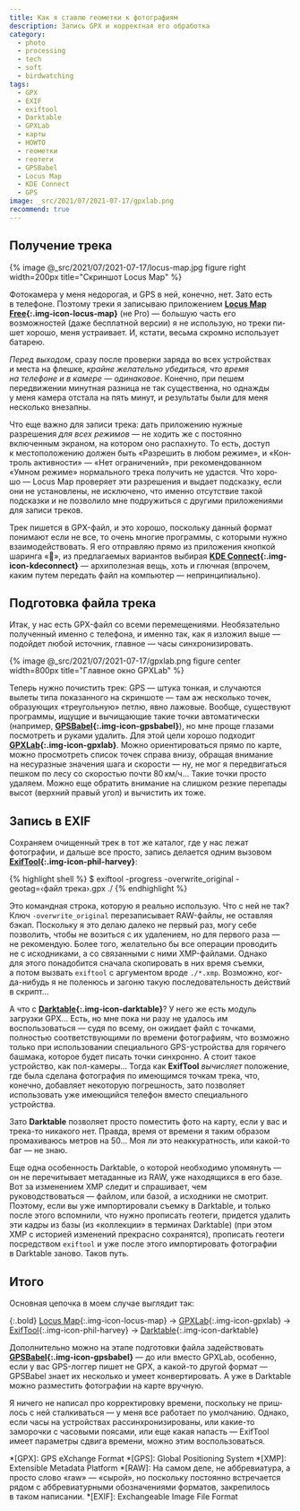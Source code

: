 ```yaml
---
title: Как я ставлю геометки к фотографиям
description: Запись GPX и корректная его обработка
category:
  - photo
  - processing
  - tech
  - soft
  - birdwatching
tags:
  - GPX
  - EXIF
  - exiftool
  - Darktable
  - GPXLab
  - карты
  - HOWTO
  - геометки
  - геотеги
  - GPSBabel
  - Locus Map
  - KDE Connect
  - GPS
image: _src/2021/07/2021-07-17/gpxlab.png
recommend: true
---
```

## Получение трека

{% image @_src/2021/07/2021-07-17/locus-map.jpg figure right width=200px title="Скриншот Locus Map" %}

Фотокамера у меня недорогая, и GPS в ней, конечно, нет. Зато есть в телефоне. Поэтому треки я записываю приложением
**[Locus<span> Map Free</span>][locus]{:.img-icon-locus-map}** (не Pro) — большую часть его возможностей (даже бесплатной
версии) я не использую, но треки пи­шет хорошо, меня устраивает. И, кста­ти, весьма скромно использует батарею.

*Перед выходом*, сразу после проверки заряда во всех устройствах и места на флешке, *крайне желательно убедиться, что время
на телефоне и в ка­ме­ре — одинаковое*. Конечно, при пешем передвижении минутная разница не так существенна, но однажды у меня
камера отстала на пять минут, и результаты были для меня несколько внезапны.

Что еще важно для записи трека: дать приложению нужные разрешения *для всех режимов* — не хо­дить же с постоянно включенным
экраном, на котором оно распахнуто. То есть, доступ к мес­то­по­ло­же­нию должен быть «Разрешить в лю­бом режиме», и «Кон­т­роль
активности» — «Нет ограничений», при ре­ко­мен­до­ван­ном «Умном режиме» нормального трека получить не удас­т­ся. Что хо­ро­шо —
Locus Map проверяет эти разрешения и выдает подсказку, если они не ус­та­нов­ле­ны, не ис­клю­че­но, что именно отсутствие такой
подсказки и не позволило мне подружиться с другими приложениями для записи треков.

Трек пишется в GPX-файл, и это хорошо, поскольку данный формат понимают если не все, то очень многие программы, с ко­то­ры­ми
нужно взаимодействовать. Я его отправляю прямо из при­ло­же­ния кнопкой шаринга «<span class="fas">&#xf1e0;</span>»,
из предлагаемых вариантов выбирая **[KDE<span> Con­nect</span>][konnect]{:.img-icon-kdeconnect}** — архиполезная вещь, хоть
и глюч­ная (впрочем, каким путем передать файл на компьютер — непринципиально).

<!--more-->

## Подготовка файла трека

Итак, у нас есть GPX-файл со все­ми перемещениями. Необязательно полученный именно с телефона, и имен­но так, как я изложил
выше — подойдет любой источник, глав­ное — часы синхронизировать.

{% image @_src/2021/07/2021-07-17/gpxlab.png figure center width=800px title="Главное окно GPXLab" %}

Теперь нужно почистить трек: GPS — штука тонкая, и слу­ча­ют­ся вылеты типа показанного на скрин­шо­те — там аж несколько точек,
образующих «треугольную» петлю, явно лажовые. Вообще, существуют программы, ищущие и вы­чи­ща­ю­щие такие точки автоматически
(например, **[GPSBabel][babel]{:.img-icon-gpsbabel}**),
но мне проще глазами посмотреть и руками удалить. Для этой цели хорошо подходит **[GPXLab][lab]{:.img-icon-gpxlab}**.
Можно ориентироваться прямо по карте, можно просмотреть список точек справа внизу, обращая внимание на не­су­раз­ные значения шага
и ско­рос­ти — ну, не мог я передвигаться пешком по ле­су со ско­рос­тью почти 80 км/ч... Такие точки просто удаляем. Можно еще
обратить внимание на слиш­ком резкие перепады высот (верхний правый угол) и вычистить их тоже.

## Запись в EXIF

Сохраняем очищенный трек в тот же каталог, где у нас лежат фотографии, и даль­ше все просто, запись делается одним вызовом
**[ExifTool][exiftool]{:.img-icon-phil-harvey}**:

{% highlight shell %}
$ exiftool -progress -overwrite_original -geotag=‹файл трека›.gpx ./
{% endhighlight %}

Это командная строка, которую я реально использую. Что с ней не так? Ключ `-overwrite_original` перезаписывает RAW-фай­лы,
не оставляя бэкап. Поскольку я это делаю далеко не первый раз, могу себе позволить, чтобы не возиться с их удалением, но
для первого раза — не рекомендую. Более того, же­ла­тель­но бы все операции проводить не с исходниками, а со свя­зан­ны­ми с ни­ми
XMP-файлами. Однако для этого понадобится сначала скопировать в них время съемки, а потом вызвать `exiftool` с аргументом
вроде `./*.xmp`. Возможно, ког­да-ни­будь я не поленюсь и за­го­ню такую последовательность действий в скрипт...

А что с **[Darktable][darktable]{:.img-icon-darktable}**? У не­го же есть модуль загрузки GPX... Есть, но мне пока ни ра­зу
не уда­лось им воспользоваться — судя по все­му, он ожидает файл с точками, полностью соответствующими по вре­ме­ни фотографиям,
что возможно только при ис­поль­зо­ва­нии специального GPS-устройства для горячего башмака, которое будет писать точки синхронно.
А стоит такое устройство, как пол-камеры... Тогда как **ExifTool** *вычисляет* положение, где была сделана фотография
по имеющимся точкам трека, что, конечно, добавляет некоторую погрешность, зато позволяет использовать уже имеющийся телефон
вместо специального устройства.

Зато **Darktable** позволяет просто поместить фото на кар­ту, если у вас и трека-то никакого нет. Правда, время от времени
я таким образом промахиваюсь метров на 50... Моя ли это неаккуратность, или какой-то баг — не знаю.

Еще одна особенность Darktable, о ко­то­рой необходимо упомянуть — он не пе­ре­чи­ты­ва­ет метаданные из RAW, уже находящихся в его
базе. Вот за изменением XMP следит и спра­ши­ва­ет, чем руководствоваться — файлом, или базой, а ис­ход­ни­ки не смот­рит. Поэтому,
если вы уже импортировали съемку в Darktable, и только после этого вспомнили, что нужно прописать геотеги, придется удалить
эти кадры из ба­зы (из «кол­лек­ции» в тер­ми­нах Darktable) (при этом XMP с ис­то­ри­ей изменений прекрасно сохранятся), прописать
геотеги посредством `exiftool` и уже после этого импортировать фотографии в Dark­table заново. Таков путь.

## Итого

Основная цепочка в моем случае выглядит так:

{:.bold}
[Locus Map][locus]{:.img-icon-locus-map} → [GPXLab][lab]{:.img-icon-gpxlab} → [ExifTool][exiftool]{:.img-icon-phil-harvey} →
[Darktable][darktable]{:.img-icon-darktable}

Дополнительно можно на этапе подготовки файла задействовать **[GPSBabel][babel]{:.img-icon-gpsbabel}** — до или вмес­то GPXLab,
особенно, если у вас GPS-лог­гер пишет не GPX, а ка­кой-то другой формат — GPSBabel знает их несколько и умеет конвертировать.
А уже в Dark­table можно разместить фотографии на кар­те вручную.

Я ничего не на­пи­сал про кор­рек­ти­ров­ку времени, поскольку не при­ш­лось с ней сталкиваться — у ме­ня все работает по умолчанию.
Однако, если часы на ус­т­рой­с­т­вах рассинхронизированы, или ка­кие-то заморочки с ча­со­вы­ми поясами, или еще какая напасть —
ExifTool имеет параметры сдвига времени, можно этим воспользоваться.

[locus]: https://www.locusmap.app/
[konnect]: https://kdeconnect.kde.org/
[lab]: https://github.com/BourgeoisLab/GPXLab
[babel]: https://www.gpsbabel.org/
[exiftool]: https://exiftool.org/
[darktable]: https://www.darktable.org/

*[GPX]: GPS eXchange Format
*[GPS]: Global Positioning System
*[XMP]: Extensible Metadata Platform
*[RAW]: На самом деле, не аббревиатура, а просто слово «raw» — «сырой», но поскольку постоянно встречается рядом с аббревиатурными обозначениями форматов, закрепилось в таком написании.
*[EXIF]: Exchangeable Image File Format
